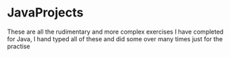 # JavaProjects
These are all the rudimentary and more complex exercises I have completed for Java, I hand typed all of these and did some over many times just for the practise
